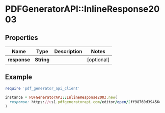 # PDFGeneratorAPI::InlineResponse2003

## Properties

| Name | Type | Description | Notes |
| ---- | ---- | ----------- | ----- |
| **response** | **String** |  | [optional] |

## Example

```ruby
require 'pdf_generator_api_client'

instance = PDFGeneratorAPI::InlineResponse2003.new(
  response: https://us1.pdfgeneratorapi.com/editor/open/2ff98760d39456c4b2cf974fef005ecf
)
```

